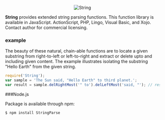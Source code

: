 <p align="center">
  <img src="https://raw.github.com/serverpress/String/master/logo.png" alt="String" />
</p>

**String** provides extended string parsing functions. This function library is available in JavaScript. ActionScript, PHP, Lingo, Visual Basic, and Xojo. Contact author for commercial licensing.

### example
The beauty of these natural, chain-able functions are to locate a given substring from right-to-left or left-to-right and extract or delete upto and including given content. The example illustrates isolating the substring "Hello Earth" from the given string.

```javascript
require('String');
var sample = 'The Sun said, "Hello Earth" to third planet.';
var result = sample.delRightMost('" to').delLeftMost('said, "'); // result now contains Hello Earth
```

###Node.js

Package is available through npm:

```bash
$ npm install StringParse
```
